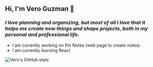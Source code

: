 ## Hi, I'm Vero Guzman 👋

### _I love planning and organizing, but most of all I love that it helps me create new things and shape projects, both in my personal and professional life._

- I am currently working on Pin Notes (web page to create notes).
- I am currently learning React
<!--
![Vero's GitHub stats](https://github-readme-stats.vercel.app/api?username=veroguzrob&count_private=true&show_icons=true&theme=dark)
![Vero's GitHub stats](https://github-readme-stats.vercel.app/api?username=veroguzrob&count_private=true&show_icons=true&theme=merko)
![Vero's GitHub stats](https://github-readme-stats.vercel.app/api?username=veroguzrob&count_private=true&show_icons=true&theme=gruvbox)
![Vero's GitHub stats](https://github-readme-stats.vercel.app/api?username=veroguzrob&count_private=true&show_icons=true&theme=tokyonight)
![Vero's GitHub stats](https://github-readme-stats.vercel.app/api?username=veroguzrob&count_private=true&show_icons=true&theme=onedark)
![Vero's GitHub stats](https://github-readme-stats.vercel.app/api?username=veroguzrob&count_private=true&show_icons=true&theme=cobalt)
![Vero's GitHub stats](https://github-readme-stats.vercel.app/api?username=veroguzrob&count_private=true&show_icons=true&theme=synthwave)
![Vero's GitHub stats](https://github-readme-stats.vercel.app/api?username=veroguzrob&count_private=true&show_icons=true&theme=highcontrast)
![Vero's GitHub stats](https://github-readme-stats.vercel.app/api?username=veroguzrob&count_private=true&show_icons=true&theme=dracula)
-->
![Vero's GitHub stats](https://github-readme-stats.vercel.app/api?username=veroguzrob&count_private=true&show_icons=true&theme=radical)

<!--
[![Top Langs](https://github-readme-stats.vercel.app/api/top-langs/?username=veroguzrob&layout=compact)](https://github.com/veroguzrob/github-readme-stats)
-->
